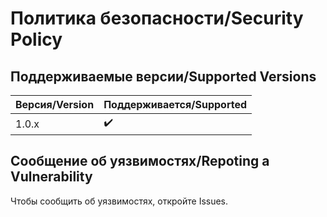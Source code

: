 # Политика безопасности/Security Policy

## Поддерживаемые версии/Supported Versions

<!-- Use this section to tell people about which versions of your project are
currently being supported with security updates.

| Version | Supported          |
| ------- | ------------------ |
| 5.1.x   | :white_check_mark: |
| 5.0.x   | :x:                |
| 4.0.x   | :white_check_mark: |
| < 4.0   | :x:                |

## Reporting a Vulnerability

Use this section to tell people how to report a vulnerability.

Tell them where to go, how often they can expect to get an update on a
reported vulnerability, what to expect if the vulnerability is accepted or
declined, etc. -->

| Версия/Version | Поддерживается/Supported |
| -------------- | ------------------------ |
| 1.0.x          | :heavy_check_mark:       |

## Сообщение об уязвимостях/Repoting a Vulnerability 

Чтобы сообщить об уязвимостях, откройте Issues.
